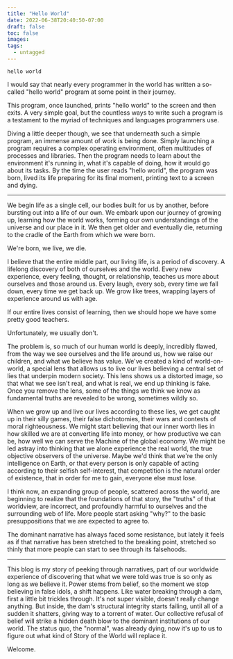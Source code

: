 ```yaml
---
title: "Hello World"
date: 2022-06-38T20:40:50-07:00
draft: false
toc: false
images:
tags:
  - untagged
---
```


`hello world`

I would say that nearly every programmer in the world has written a so-called "hello world" program at some point in their journey.

This program, once launched, prints "hello world" to the screen and then exits. A very simple goal, but the countless ways to write such a program is a testament to the myriad of techniques and languages programmers use. 

Diving a little deeper though, we see that underneath such a simple program, an immense amount of work is being done. Simply launching a program requires a complex operating environment, often multitudes of processes and libraries. Then the program needs to learn about the environment it's running in, what it's capable of doing, how it would go about its tasks. By the time the user reads "hello world", the program was born, lived its life preparing for its final moment, printing text to a screen and dying.

---

We begin life as a single cell, our bodies built for us by another, before bursting out into a life of our own. We embark upon our journey of growing up, learning how the world works, forming our own understandings of the universe and our place in it. We then get older and eventually die, returning to the cradle of the Earth from which we were born.

We're born, we live, we die.

I believe that the entire middle part, our living life, is a period of discovery. A lifelong discovery of both of ourselves and the world. Every new experience, every feeling, thought, or relationship, teaches us more about ourselves and those around us. Every laugh, every sob, every time we fall down, every time we get back up. We grow like trees, wrapping layers of experience around us with age.

If our entire lives consist of learning, then we should hope we have some pretty good teachers.

Unfortunately, we usually don't.

The problem is, so much of our human world is deeply, incredibly flawed, from the way we see ourselves and the life around us, how we raise our children, and what we believe has value. We've created a kind of world-on-world, a special lens that allows us to live our lives believing a central set of lies that underpin modern society. This lens shows us a distorted image, so that what we see isn't real, and what is real, we end up thinking is fake. Once you remove the lens, some of the things we think we know as fundamental truths are revealed to be wrong, sometimes wildly so.

When we grow up and live our lives according to these lies, we get caught up in their silly games, their false dichotomies, their wars and contests of moral righteousness. We might start believing that our inner worth lies in how skilled we are at converting life into money, or how productive we can be, how well we can serve the Machine of the global economy. We might be led astray into thinking that we alone experience the real world, the true objective observers of the universe. Maybe we'd think that we're the only intelligence on Earth, or that every person is only capable of acting according to their selfish self-interest, that competition is the natural order of existence, that in order for me to gain, everyone else must lose.

I think now, an expanding group of people, scattered across the world, are beginning to realize that the foundations of that story, the "truths" of that worldview, are incorrect, and profoundly harmful to ourselves and the surrounding web of life. More people start asking "why?" to the basic presuppositions that we are expected to agree to.

The dominant narrative has always faced some resistance, but lately it feels as if that narrative has been stretched to the breaking point, stretched so thinly that more people can start to see through its falsehoods.

---

This blog is my story of peeking through narratives, part of our worldwide experience of discovering that what we were told was true is so only as long as we believe it. Power stems from belief, so the moment we stop believing in false idols, a shift happens. Like water breaking through a dam, first a little bit trickles through. It's not super visible, doesn't really change anything. But inside, the dam's structural integrity starts failing, until all of a sudden it shatters, giving way to a torrent of water. Our collective refusal of belief will strike a hidden death blow to the dominant institutions of our world. The status quo, the "normal", was already dying, now it's up to us to figure out what kind of Story of the World will replace it.

Welcome.
